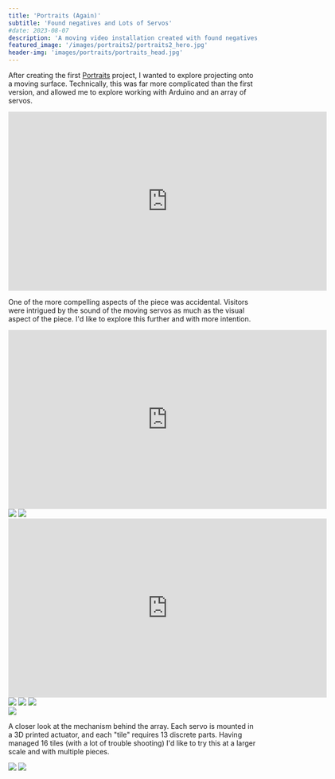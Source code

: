 ```yaml
---
title: 'Portraits (Again)'
subtitle: 'Found negatives and Lots of Servos'
#date: 2023-08-07
description: 'A moving video installation created with found negatives, face detection data gathered by Machine Learning, and a unique, moving sculpture.'
featured_image: '/images/portraits2/portraits2_hero.jpg'
header-img: 'images/portraits/portraits_head.jpg'
---
```


After creating the first <a href="http://localhost:4000/project/01-portraits">Portraits</a> project, I wanted to explore projecting onto a moving surface. Technically, this was far more complicated than the first version, and allowed me to explore working with Arduino and an array of servos.

<iframe src="https://player.vimeo.com/video/843578729" width="640" height="360" frameborder="0" allow="autoplay; fullscreen" allowfullscreen></iframe>

One of the more compelling aspects of the piece was accidental. Visitors were intrigued by the sound of the moving servos as much as the visual aspect of the piece. I'd like to explore this further and with more intention.

<iframe src="https://player.vimeo.com/video/843579055" width="640" height="360" frameborder="0" allow="autoplay; fullscreen" allowfullscreen></iframe>

<img src ="/images/portraits2/portraits2_1.jpg"/>

<img src ="/images/portraits2/portraits2_2.jpg"/>

<iframe src="https://player.vimeo.com/video/843578835" width="640" height="360" frameborder="0" allow="autoplay; fullscreen" allowfullscreen></iframe>

<div class="gallery" data-columns="3">
	<img src ="/images/portraits2/portraits2_detail1.jpg"/>
	<img src ="/images/portraits2/portraits2_detail2.jpg"/>
	<img src ="/images/portraits2/portraits2_detail3.jpg"/>
</div>

<img src ="/images/portraits2/portraits2_3.jpg"/>

A closer look at the mechanism behind the array. Each servo is mounted in a 3D printed actuator, and each "tile" requires 13 discrete parts. Having managed 16 tiles (with a lot of trouble shooting) I'd like to try this at a larger scale and with multiple pieces.

<div class="gallery" data-columns="2">
	<img src ="/images/portraits2/portraits2_5.jpg"/>
	<img src ="/images/portraits2/portraits2_6.jpg"/>
</div>